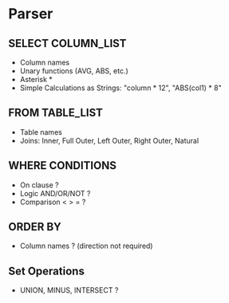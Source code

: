 # Parser

## SELECT COLUMN_LIST

* Column names
* Unary functions (AVG, ABS, etc.)
* Asterisk *
* Simple Calculations as Strings: "column \* 12", "ABS(col1) \* 8"

## FROM TABLE_LIST

* Table names
* Joins: Inner, Full Outer, Left Outer, Right Outer, Natural

## WHERE CONDITIONS

* On clause ?
* Logic AND/OR/NOT ?
* Comparison < > = ?

## ORDER BY

* Column names ? (direction not required)

## Set Operations

* UNION, MINUS, INTERSECT ?